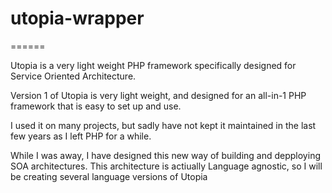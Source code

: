 # utopia-wrapper
======

Utopia is a very light weight PHP framework specifically designed for Service Oriented Architecture.

Version 1 of Utopia is very light weight, and designed for an all-in-1 PHP framework that is easy to set up and use.

I used it on many projects, but sadly have not kept it maintained in the last few years as I left PHP for a while.

While I was away, I have designed this new way of building and depploying SOA architectures. This architecture is actiually Language agnostic, so I will be creating several language versions of Utopia
